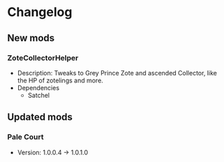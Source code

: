 # Changelog


## New mods

### ZoteCollectorHelper

- Description: Tweaks to Grey Prince Zote and ascended Collector, like the HP of zotelings and more.
- Dependencies
  + Satchel


## Updated mods

### Pale Court

- Version: 1.0.0.4 -> 1.0.1.0

